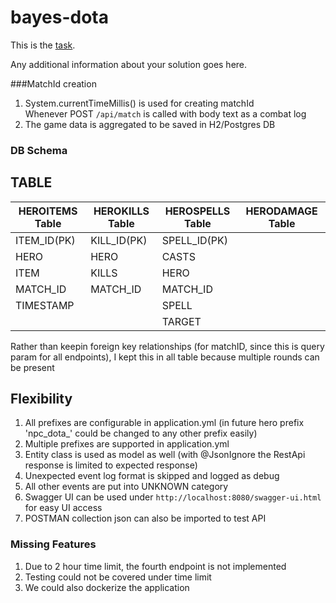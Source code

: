 bayes-dota
==========

This is the [task](TASK.md).

Any additional information about your solution goes here.


###MatchId creation
1.  System.currentTimeMillis() is used for creating matchId <br/> Whenever POST `/api/match` is called with body text as a combat log
2.  The game data is aggregated to be saved in H2/Postgres DB


### DB Schema

 TABLE                 
------------
                                          
| HEROITEMS Table   | HEROKILLS Table   | HEROSPELLS Table  | HERODAMAGE Table
| ----------------  | ---------------   | ----------------  | -------------
| ITEM_ID(PK)       | KILL_ID(PK)       | SPELL_ID(PK)      | 
| HERO              | HERO              | CASTS             | 
| ITEM              | KILLS             | HERO              | 
| MATCH_ID          | MATCH_ID          | MATCH_ID          | 
| TIMESTAMP         |                   | SPELL             | 
|                   |                   | TARGET            | 
                        
Rather than keepin foreign key relationships (for matchID, since this is query param for all endpoints), I kept this in all table because multiple rounds can be present
     
     
## Flexibility
1) All prefixes are configurable in application.yml (in future hero prefix 'npc_dota_' could be changed to any other prefix easily)
2) Multiple prefixes are supported in application.yml
3) Entity class is used as model as well (with @JsonIgnore the RestApi response is limited to expected response)
4) Unexpected event log format is skipped and logged as debug
5) All other events are put into UNKNOWN category
6) Swagger UI can be used under `http://localhost:8080/swagger-ui.html` for easy UI access
7) POSTMAN collection json can also be imported to test API

### Missing Features
1) Due to 2 hour time limit, the fourth endpoint is not implemented<br/>
2) Testing could not be covered under time limit<br/>
3) We could also dockerize the application<br/>
                   
                   



